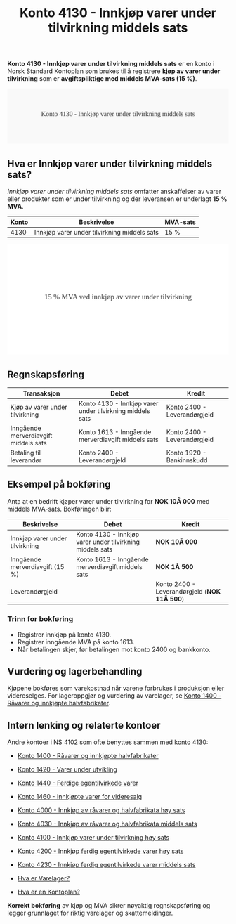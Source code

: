 ﻿---
title: "Konto 4130 - Innkjøp varer under tilvirkning middels sats"
seoTitle: "4130-innkjop-varer-under-tilvirkning-middels-sats"
meta_description: '**Konto 4130 - Innkjøp varer under tilvirkning middels sats** er en konto i Norsk Standard Kontoplan som brukes til å registrere **kjøp av varer under tilvir...'
slug: 4130-innkjop-varer-under-tilvirkning-middels-sats
type: blog
layout: pages/single
---

**Konto 4130 - Innkjøp varer under tilvirkning middels sats** er en konto i Norsk Standard Kontoplan som brukes til å registrere **kjøp av varer under tilvirkning** som er **avgiftspliktige med middels MVA-sats (15 %)**.

![Illustrasjon av konto 4130 Innkjøp varer under tilvirkning middels sats](4130-innkjop-varer-under-tilvirkning-middels-sats-image.svg)

## Hva er Innkjøp varer under tilvirkning middels sats?

*Innkjøp varer under tilvirkning middels sats* omfatter anskaffelser av varer eller produkter som er under tilvirkning og der leveransen er underlagt **15 % MVA**.

| Konto | Beskrivelse                                   | MVA-sats |
|-------|-----------------------------------------------|----------|
| 4130  | Innkjøp varer under tilvirkning middels sats | 15 %     |

![Middels inngående MVA-sats for varer under tilvirkning](4130-mva-middels-sats-tilvirkning.svg)

## Regnskapsføring

| Transaksjon                             | Debet                                               | Kredit                        |
|-----------------------------------------|-----------------------------------------------------|-------------------------------|
| Kjøp av varer under tilvirkning         | Konto 4130 - Innkjøp varer under tilvirkning middels sats | Konto 2400 - Leverandørgjeld  |
| Inngående merverdiavgift middels sats   | Konto 1613 - Inngående merverdiavgift middels sats        | Konto 2400 - Leverandørgjeld  |
| Betaling til leverandør                 | Konto 2400 - Leverandørgjeld                         | Konto 1920 - Bankinnskudd     |

## Eksempel på bokføring

Anta at en bedrift kjøper varer under tilvirkning for **NOK 10Â 000** med middels MVA-sats. Bokføringen blir:

| Beskrivelse                     | Debet                                               | Kredit                                       |
|---------------------------------|-----------------------------------------------------|-----------------------------------------------|
| Innkjøp varer under tilvirkning | Konto 4130 - Innkjøp varer under tilvirkning middels sats | **NOK 10Â 000**                               |
| Inngående merverdiavgift (15 %) | Konto 1613 - Inngående merverdiavgift middels sats        | **NOK 1Â 500**                                |
| Leverandørgjeld                 |                                                     | Konto 2400 - Leverandørgjeld (**NOK 11Â 500**) |

### Trinn for bokføring

* Registrer innkjøp på konto 4130.
* Registrer inngående MVA på konto 1613.
* Når betalingen skjer, før betalingen mot konto 2400 og bankkonto.

## Vurdering og lagerbehandling

Kjøpene bokføres som varekostnad når varene forbrukes i produksjon eller videreselges. For lageroppgjør og vurdering av varelager, se [Konto 1400 - Råvarer og innkjøpte halvfabrikater](/blogs/kontoplan/1400-raavarer-og-innkjopte-halvfabrikater "Konto 1400 - Råvarer og innkjøpte halvfabrikater").

## Intern lenking og relaterte kontoer

Andre kontoer i NS 4102 som ofte benyttes sammen med konto 4130:

* [Konto 1400 - Råvarer og innkjøpte halvfabrikater](/blogs/kontoplan/1400-raavarer-og-innkjopte-halvfabrikater "Konto 1400 - Råvarer og innkjøpte halvfabrikater")
* [Konto 1420 - Varer under utvikling](/blogs/kontoplan/1420-varer-under-utvikling "Konto 1420 - Varer under utvikling")
* [Konto 1440 - Ferdige egentilvirkede varer](/blogs/kontoplan/1440-ferdige-egentilvirkede-varer "Konto 1440 - Ferdige egentilvirkede varer")
* [Konto 1460 - Innkjøpte varer for videresalg](/blogs/kontoplan/1460-innkjopte-varer-for-videresalg "Konto 1460 - Innkjøpte varer for videresalg")
* [Konto 4000 - Innkjøp av råvarer og halvfabrikata høy sats](/blogs/kontoplan/4000-innkjop-av-raavarer-og-halvfabrikata-hoy-sats "Konto 4000 - Innkjøp av råvarer og halvfabrikata høy sats")
* [Konto 4030 - Innkjøp av råvarer og halvfabrikata middels sats](/blogs/kontoplan/4030-innkjop-av-raavarer-og-halvfabrikata-middels-sats "Konto 4030 - Innkjøp av råvarer og halvfabrikata middels sats")
* [Konto 4100 - Innkjøp varer under tilvirkning høy sats](/blogs/kontoplan/4100-innkjop-varer-under-tilvirkning-hoy-sats "Konto 4100 - Innkjøp varer under tilvirkning høy sats")

* [Konto 4200 - Innkjøp ferdig egentilvirkede varer høy sats](/blogs/kontoplan/4200-innkjop-ferdig-egentilvirkede-varer-hoy-sats "Konto 4200 - Innkjøp ferdig egentilvirkede varer høy sats")
* [Konto 4230 - Innkjøp ferdig egentilvirkede varer middels sats](/blogs/kontoplan/4230-innkjop-ferdig-egentilvirkede-varer-middels-sats "Konto 4230 - Innkjøp ferdig egentilvirkede varer middels sats")
* [Hva er Varelager?](/blogs/regnskap/hva-er-varelager "Hva er Varelager? Komplett Guide til Lagerføring og Verdivurdering")
* [Hva er en Kontoplan?](/blogs/regnskap/hva-er-kontoplan "Hva er en Kontoplan? Komplett Guide til Kontoplaner i Norsk Regnskap")

**Korrekt bokføring** av kjøp og MVA sikrer nøyaktig regnskapsføring og legger grunnlaget for riktig varelager og skattemeldinger.






